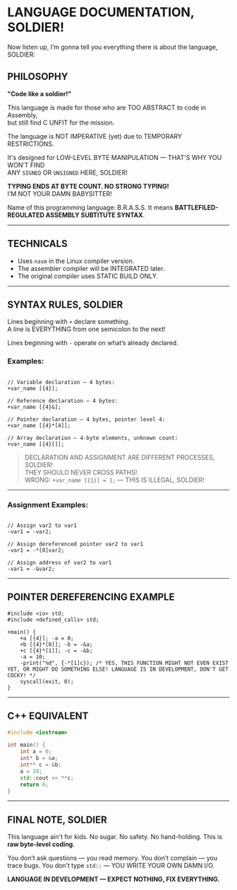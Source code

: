 # LANGUAGE DOCUMENTATION, SOLDIER!

Now listen up, I’m gonna tell you everything there is about the language, SOLDIER:

## PHILOSOPHY

**"Code like a soldier!"**

This language is made for those who are TOO ABSTRACT to code in Assembly,  
but still find C UNFIT for the mission.

The language is NOT IMPERATIVE (yet) due to TEMPORARY RESTRICTIONS.

It's designed for LOW-LEVEL BYTE MANIPULATION — THAT'S WHY YOU WON’T FIND  
ANY `SIGNED` OR `UNSIGNED` HERE, SOLDIER!

**TYPING ENDS AT BYTE COUNT. NO STRONG TYPING!**  
I’M NOT YOUR DAMN BABYSITTER!

Name of this programming language: B.R.A.S.S.
It means **BATTLEFILED-REGULATED ASSEMBLY SUBTITUTE SYNTAX**.

---

## TECHNICALS

- Uses `nasm` in the Linux compiler version.
- The assembler compiler will be INTEGRATED later.
- The original compiler uses STATIC BUILD ONLY.

---

## SYNTAX RULES, SOLDIER

Lines beginning with `+` declare something.  
A line is EVERYTHING from one semicolon to the next!

Lines beginning with `-` operate on what’s already declared.

### Examples:

```

// Variable declaration — 4 bytes:
+var_name [{4}];

// Reference declaration — 4 bytes:
+var_name [{4}&];

// Pointer declaration — 4 bytes, pointer level 4:
+var_name [{4}*[4]];

// Array declaration — 4-byte elements, unknown count:
+var_name [{4}[]];

```

> DECLARATION AND ASSIGNMENT ARE DIFFERENT PROCESSES, SOLDIER!  
> THEY SHOULD NEVER CROSS PATHS!  
> WRONG: `+var_name [{1}] = 1;` — THIS IS ILLEGAL, SOLDIER!

---

### Assignment Examples:

```

// Assign var2 to var1
-var1 = -var2;

// Assign dereferenced pointer var2 to var1
-var1 = -*[0]var2;

// Assign address of var2 to var1
-var1 = -&var2;

````

---

## POINTER DEREFERENCING EXAMPLE

```bvm
#include <io> std;
#include <defined_calls> std;

+main() {
    +a [{4}]; -a = 0;
    +b [{4}*[0]]; -b = -&a;
    +c [{4}*[1]]; -c = -&b;
    -a = 10;
    -print("%d", {-*[1]c}); /* YES, THIS FUNCTION MIGHT NOT EVEN EXIST YET, OR MIGHT DO SOMETHING ELSE! LANGUAGE IS IN DEVELOPMENT, DON'T GET COCKY! */
    syscall(exit, 0);
}
````

---

## C++ EQUIVALENT

```cpp
#include <iostream>

int main() {
    int a = 0;
    int* b = &a;
    int** c = &b;
    a = 10;
    std::cout << **c;
    return 0;
}
```

---

## FINAL NOTE, SOLDIER

This language ain't for kids.
No sugar. No safety. No hand-holding.
This is **raw byte-level coding**.

You don’t ask questions — you read memory.
You don’t complain — you trace bugs.
You don’t type `std::` — YOU WRITE YOUR OWN DAMN I/O.

**LANGUAGE IN DEVELOPMENT — EXPECT NOTHING, FIX EVERYTHING.**
